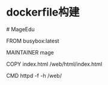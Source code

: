 # dockerfile构建



\# MageEdu

FROM busybox:latest

MAINTAINER mage

COPY index.html    /web/html/index.html

CMD httpd -f -h /web/



